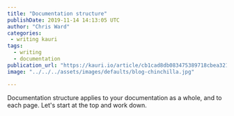 ```yaml
---
title: "Documentation structure"
publishDate: 2019-11-14 14:13:05 UTC
author: "Chris Ward"
categories:
 - writing kauri
tags:
  - writing
  - documentation
publication_url: "https://kauri.io/article/cb1cad8db083475389718cbea3217db2"
image: "../../../assets/images/defaults/blog-chinchilla.jpg"

---
```

Documentation structure applies to your documentation as a whole, and to each page. Let's start at the top and work down.

